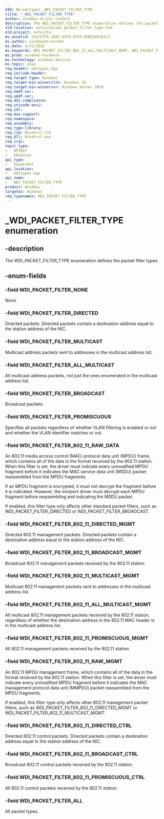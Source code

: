 ```yaml
---
UID: NE:wditypes._WDI_PACKET_FILTER_TYPE
title: "_WDI_PACKET_FILTER_TYPE"
author: windows-driver-content
description: The WDI_PACKET_FILTER_TYPE enumeration defines the packet filter types.
old-location: netvista\wdi_packet_filter_type.htm
old-project: netvista
ms.assetid: 252CE7F6-2DA7-45F8-97F0-85B51A0181C2
ms.author: windowsdriverdev
ms.date: 4/25/2018
ms.keywords: WDI_PACKET_FILTER_802_11_ALL_MULTICAST_MGMT, WDI_PACKET_FILTER_802_11_BROADCAST_CTRL, WDI_PACKET_FILTER_802_11_BROADCAST_MGMT, WDI_PACKET_FILTER_802_11_DIRECTED_CTRL, WDI_PACKET_FILTER_802_11_DIRECTED_MGMT, WDI_PACKET_FILTER_802_11_MULTICAST_MGMT, WDI_PACKET_FILTER_802_11_PROMISCUOUS_CTRL, WDI_PACKET_FILTER_802_11_PROMISCUOUS_MGMT, WDI_PACKET_FILTER_802_11_RAW_DATA, WDI_PACKET_FILTER_802_11_RAW_MGMT, WDI_PACKET_FILTER_ALL, WDI_PACKET_FILTER_ALL_MULTICAST, WDI_PACKET_FILTER_BROADCAST, WDI_PACKET_FILTER_DIRECTED, WDI_PACKET_FILTER_MULTICAST, WDI_PACKET_FILTER_NONE, WDI_PACKET_FILTER_PROMISCUOUS, WDI_PACKET_FILTER_TYPE, WDI_PACKET_FILTER_TYPE enumeration [Network Drivers Starting with Windows Vista], _WDI_PACKET_FILTER_TYPE, netvista.wdi_packet_filter_type, netvista.wifi_packet_filter_type, wditypes/WDI_PACKET_FILTER_802_11_ALL_MULTICAST_MGMT, wditypes/WDI_PACKET_FILTER_802_11_BROADCAST_CTRL, wditypes/WDI_PACKET_FILTER_802_11_BROADCAST_MGMT, wditypes/WDI_PACKET_FILTER_802_11_DIRECTED_CTRL, wditypes/WDI_PACKET_FILTER_802_11_DIRECTED_MGMT, wditypes/WDI_PACKET_FILTER_802_11_MULTICAST_MGMT, wditypes/WDI_PACKET_FILTER_802_11_PROMISCUOUS_CTRL, wditypes/WDI_PACKET_FILTER_802_11_PROMISCUOUS_MGMT, wditypes/WDI_PACKET_FILTER_802_11_RAW_DATA, wditypes/WDI_PACKET_FILTER_802_11_RAW_MGMT, wditypes/WDI_PACKET_FILTER_ALL, wditypes/WDI_PACKET_FILTER_ALL_MULTICAST, wditypes/WDI_PACKET_FILTER_BROADCAST, wditypes/WDI_PACKET_FILTER_DIRECTED, wditypes/WDI_PACKET_FILTER_MULTICAST, wditypes/WDI_PACKET_FILTER_NONE, wditypes/WDI_PACKET_FILTER_PROMISCUOUS, wditypes/WDI_PACKET_FILTER_TYPE
ms.prod: windows-hardware
ms.technology: windows-devices
ms.topic: enum
req.header: wditypes.hpp
req.include-header: 
req.target-type: Windows
req.target-min-winverclnt: Windows 10
req.target-min-winversvr: Windows Server 2016
req.kmdf-ver: 
req.umdf-ver: 
req.ddi-compliance: 
req.unicode-ansi: 
req.idl: 
req.max-support: 
req.namespace: 
req.assembly: 
req.type-library: 
req.lib: NtosKrnl.lib
req.dll: NtosKrnl.exe
req.irql: 
topic_type:
-	APIRef
-	kbSyntax
api_type:
-	HeaderDef
api_location:
-	wditypes.hpp
api_name:
-	WDI_PACKET_FILTER_TYPE
product: Windows
targetos: Windows
req.typenames: WDI_PACKET_FILTER_TYPE
---
```


# _WDI_PACKET_FILTER_TYPE enumeration


## -description


The WDI_PACKET_FILTER_TYPE enumeration defines the packet filter types.


## -enum-fields




### -field WDI_PACKET_FILTER_NONE

None.


### -field WDI_PACKET_FILTER_DIRECTED

Directed packets. Directed packets contain a destination address equal to the station address of the NIC.




### -field WDI_PACKET_FILTER_MULTICAST

Multicast address packets sent to addresses in the multicast address list. 




### -field WDI_PACKET_FILTER_ALL_MULTICAST

All multicast address packets, not just the ones enumerated in the multicast address list.




### -field WDI_PACKET_FILTER_BROADCAST

Broadcast packets.




### -field WDI_PACKET_FILTER_PROMISCUOUS

Specifies all packets regardless of whether VLAN filtering is enabled or not and whether the VLAN identifier matches or not.




### -field WDI_PACKET_FILTER_802_11_RAW_DATA

An 802.11 media access control (MAC) protocol data unit (MPDU) frame, which contains all of the data in the format received by the 802.11 station. When this filter is set, the driver must indicate every unmodified MPDU fragment before it indicates the MAC service data unit (MSDU) packet reassembled from the MPDU fragments. 



If an MPDU fragment is encrypted, it must not decrypt the fragment before it is indicated. However, the miniport driver must decrypt each MPDU fragment before reassembling and indicating the MSDU packet.



If enabled, this filter type only affects other standard packet filters, such as WDI_PACKET_FILTER_DIRECTED or WDI_PACKET_FILTER_BROADCAST.




### -field WDI_PACKET_FILTER_802_11_DIRECTED_MGMT

Directed 802.11 management packets. Directed packets contain a destination address equal to the station address of the NIC.




### -field WDI_PACKET_FILTER_802_11_BROADCAST_MGMT

Broadcast 802.11 management packets received by the 802.11 station.


### -field WDI_PACKET_FILTER_802_11_MULTICAST_MGMT

Multicast 802.11 management packets sent to addresses in the multicast address list.


### -field WDI_PACKET_FILTER_802_11_ALL_MULTICAST_MGMT

All multicast 802.11 management packets received by the 802.11 station, regardless of whether the destination address in the 802.11 MAC header is in the multicast address list.




### -field WDI_PACKET_FILTER_802_11_PROMISCUOUS_MGMT

All 802.11 management packets received by the 802.11 station.


### -field WDI_PACKET_FILTER_802_11_RAW_MGMT

An 802.11 MPDU management frame, which contains all of the data in the format received by the 802.11 station. When this filter is set, the driver must indicate every unmodified MPDU fragment before it indicates the MAC management protocol data unit (MMPDU) packet reassembled from the MPDU fragments. 



If enabled, this filter type only affects other 802.11 management packet filters, such as WDI_PACKET_FILTER_802_11_DIRECTED_MGMT or WDI_PACKET_FILTER_802_11_MULTICAST_MGMT.




### -field WDI_PACKET_FILTER_802_11_DIRECTED_CTRL

Directed 802.11 control packets. Directed packets contain a destination address equal to the station address of the NIC.




### -field WDI_PACKET_FILTER_802_11_BROADCAST_CTRL

Broadcast 802.11 control packets received by the 802.11 station.




### -field WDI_PACKET_FILTER_802_11_PROMISCUOUS_CTRL

All 802.11 control packets received by the 802.11 station.




### -field WDI_PACKET_FILTER_ALL

All packet types.

